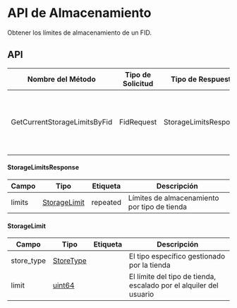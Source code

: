 # API de Almacenamiento

Obtener los límites de almacenamiento de un FID.

## API

| Nombre del Método            | Tipo de Solicitud | Tipo de Respuesta     | Descripción                                                                      |
| ---------------------------- | ----------------- | --------------------- | -------------------------------------------------------------------------------- |
| GetCurrentStorageLimitsByFid | FidRequest        | StorageLimitsResponse | Devuelve los límites actuales de almacenamiento para todas las tiendas de un FID |

#### StorageLimitsResponse

| Campo  | Tipo              | Etiqueta | Descripción                                  |
| ------ | ----------------- | -------- | -------------------------------------------- |
| limits | [StorageLimit](#) | repeated | Límites de almacenamiento por tipo de tienda |

#### StorageLimit

| Campo      | Tipo           | Etiqueta | Descripción                                                        |
| ---------- | -------------- | -------- | ------------------------------------------------------------------ |
| store_type | [StoreType](#) |          | El tipo específico gestionado por la tienda                        |
| limit      | [uint64](#)    |          | El límite del tipo de tienda, escalado por el alquiler del usuario |
